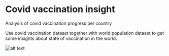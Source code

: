 # Covid vaccination insight
Analysis of covid vaccination progress per country

Use covid vaccination dataset together with world population dataset to get some insights about state of vaccination in the world.

![alt text](https://user-images.githubusercontent.com/74175283/136737526-0c77edc8-28eb-4b6f-9cfa-3c84783c8751.png)

